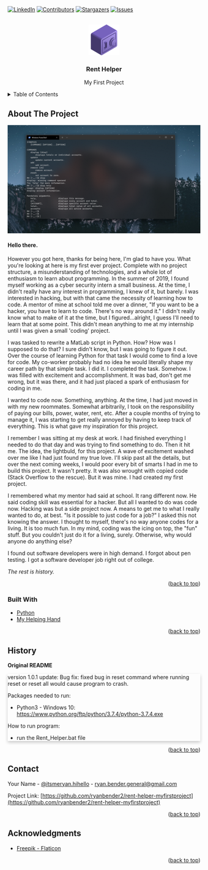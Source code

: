 <div id="top"></div>

<!-- PROJECT SHIELDS -->
<!--
*** I'm using markdown "reference style" links for readability.
*** Reference links are enclosed in brackets [ ] instead of parentheses ( ).
*** See the bottom of this document for the declaration of the reference variables
*** for contributors-url, forks-url, etc. This is an optional, concise syntax you may use.
*** https://www.markdownguide.org/basic-syntax/#reference-style-links
-->
[![LinkedIn][linkedin-shield]][linkedin-url]
[![Contributors][contributors-shield]][contributors-url]
[![Stargazers][stars-shield]][stars-url]
[![Issues][issues-shield]][issues-url]



<!-- PROJECT LOGO -->
<br />
<div align="center">
  <a href="https://github.com/ryanbender2/rent-helper-myfirstproject">
    <img src="images/logo.png" alt="Logo" width="80" height="80">
  </a>

<h3 align="center">Rent Helper</h3>

  <p align="center">
    My First Project
  </p>
</div>



<!-- TABLE OF CONTENTS -->
<details>
  <summary>Table of Contents</summary>
  <ol>
    <li>
      <a href="#about-the-project">About The Project</a>
      <ul>
        <li><a href="#built-with">Built With</a></li>
      </ul>
    </li>
    <li><a href="#history">History</a></li>
    <li><a href="#contact">Contact</a></li>
    <li><a href="#acknowledgments">Acknowledgments</a></li>
  </ol>
</details>



<!-- ABOUT THE PROJECT -->
## About The Project

[![Rent Helper Screen Shot][product-screenshot]](https://github.com/ryanbender2/rent-helper-myfirstproject)

#### Hello there.
<p>However you got here, thanks for being here, I'm glad to have you. What you're looking at here is my first ever project. Complete with no project structure, a misunderstanding of technologies, and a whole lot of enthusiasm to learn about programming.
In the summer of 2019, I found myself working as a cyber security intern a small business. At the time, I didn't really have any interest in programming, I knew of it, but barely. I was interested in hacking, but with that came the necessity of learning how to code. A mentor of mine at school told me over a dinner, "If you want to be a hacker, you have to learn to code. There's no way around it." I didn't really know what to make of it at the time, but I figured...alright, I guess I'll need to learn that at some point. This didn't mean anything to me at my internship until I was given a small 'coding' project.</p>
<p>I was tasked to rewrite a MatLab script in Python. How? How was I supposed to do that? I sure didn't know, but I was going to figure it out. Over the course of learning Python for that task I would come to find a love for code. My co-worker probably had no idea he would literally shape my career path by that simple task. 
I did it. I completed the task. Somehow. I was filled with excitement and accomplishment. It was bad, don't get me wrong, but it was there, and it had just placed a spark of enthusiasm for coding in me.</p>
<p>I wanted to code now. Something, anything. At the time, I had just moved in with my new roommates. Somewhat arbitrarily, I took on the responsibility of paying our bills, power, water, rent, etc. After a couple months of trying to manage it, I was starting to get really annoyed by having to keep track of everything. This is what gave my inspiration for this project.</p>
<p>I remember I was sitting at my desk at work. I had finished everything I needed to do that day and was trying to find something to do. Then it hit me. The idea, the lightbuld, for this project. A wave of excitement washed over me like I had just found my true love. I'll skip past all the details, but over the next coming weeks, I would poor every bit of smarts I had in me to build this project. It wasn't pretty. It was also wrought with copied code (Stack Overflow to the rescue). But it was mine. I had created my first project.</p>
<p>I remembered what my mentor had said at school. It rang different now. He said coding skill was essential for a hacker. But all I wanted to do was code now. Hacking was but a side project now. A means to get me to what I really wanted to do, at best. "Is it possible to just code for a job?" I asked this not knowing the answer. I thought to myself, there's no way anyone codes for a living. It is too much fun. In my mind, coding was the icing on top, the "fun" stuff. But you couldn't just do it for a living, surely. Otherwise, why would anyone do anything else?</p>
<p>I found out software developers were in high demand. I forgot about pen testing. I got a software developer job right out of college.</p>

_The rest is history._

<p align="right">(<a href="#top">back to top</a>)</p>



### Built With

* [Python](https://www.python.org/)
* [My Helping Hand](https://stackoverflow.com/)

<p align="right">(<a href="#top">back to top</a>)</p>



<!-- Historical README -->
## History

**Original README**

<div style="box-shadow: 0 4px 8px 0 rgba(0,0,0,0.2);">
version 1.0.1 update:
	Bug fix:
		fixed bug in reset command where running reset or reset all would cause program to crash.

Packages needed to run: 
- Python3 - Windows 10: https://www.python.org/ftp/python/3.7.4/python-3.7.4.exe

How to run program: 
- run the Rent_Helper.bat file
</div>

<p align="right">(<a href="#top">back to top</a>)</p>



<!-- CONTACT -->
## Contact

Your Name - [@itsmeryan.hihello](https://www.instagram.com/itsmeryan.hihello/) - ryan.bender.general@gmail.com

Project Link: [https://github.com/ryanbender2/rent-helper-myfirstproject](https://github.com/ryanbender2/rent-helper-myfirstproject)

<p align="right">(<a href="#top">back to top</a>)</p>



<!-- ACKNOWLEDGMENTS -->
## Acknowledgments

* [Freepik - Flaticon](https://www.flaticon.com/free-icons/bank)

<p align="right">(<a href="#top">back to top</a>)</p>



<!-- MARKDOWN LINKS & IMAGES -->
<!-- https://www.markdownguide.org/basic-syntax/#reference-style-links -->
[contributors-shield]: https://img.shields.io/github/contributors/ryanbender2/rent-helper-myfirstproject.svg?style=for-the-badge
[contributors-url]: https://github.com/ryanbender2/rent-helper-myfirstproject/graphs/contributors
[forks-shield]: https://img.shields.io/github/forks/ryanbender2/rent-helper-myfirstproject.svg?style=for-the-badge
[forks-url]: https://github.com/ryanbender2/rent-helper-myfirstproject/network/members
[stars-shield]: https://img.shields.io/github/stars/ryanbender2/rent-helper-myfirstproject.svg?style=for-the-badge
[stars-url]: https://github.com/ryanbender2/rent-helper-myfirstproject/stargazers
[issues-shield]: https://img.shields.io/github/issues/ryanbender2/rent-helper-myfirstproject.svg?style=for-the-badge
[issues-url]: https://github.com/ryanbender2/rent-helper-myfirstproject/issues
[license-shield]: https://img.shields.io/github/license/ryanbender2/rent-helper-myfirstproject.svg?style=for-the-badge
[license-url]: https://github.com/ryanbender2/rent-helper-myfirstproject/blob/master/LICENSE.txt
[linkedin-shield]: https://img.shields.io/badge/-LinkedIn-black.svg?style=for-the-badge&logo=linkedin&colorB=555
[linkedin-url]: https://linkedin.com/in/ryan-bender-20a5a8154/
[product-screenshot]: images/screenshot.png